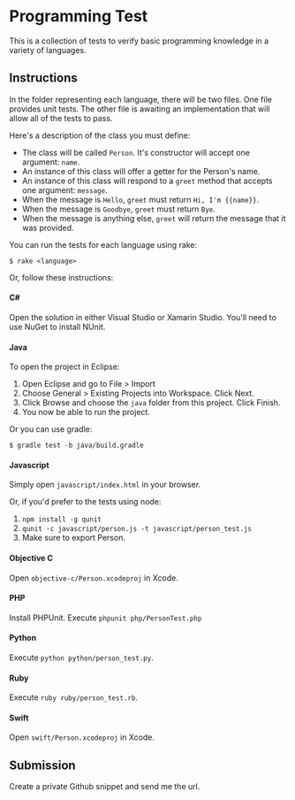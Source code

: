 # Programming Test

This is a collection of tests to verify basic programming knowledge in a variety of languages.

## Instructions

In the folder representing each language, there will be two files. One file provides unit tests. The other file is awaiting an implementation that will allow all of the tests to pass.

Here's a description of the class you must define:

+ The class will be called `Person`. It's constructor will accept one argument: `name`.
+ An instance of this class will offer a getter for the Person's name.
+ An instance of this class will respond to a `greet` method that accepts one argument: `message`.
+ When the message is `Hello`, `greet` must return `Hi, I'm {{name}}`.
+ When the message is `Goodbye`, `greet` must return `Bye`.
+ When the message is anything else, `greet` will return the message that it was provided.

You can run the tests for each language using rake:

    $ rake <language>

Or, follow these instructions:

#### C# 

Open the solution in either Visual Studio or Xamarin Studio. You'll need to use NuGet to install NUnit.

#### Java

To open the project in Eclipse:

1. Open Eclipse and go to File > Import
2. Choose General > Existing Projects into Workspace. Click Next.
3. Click Browse and choose the `java` folder from this project. Click Finish.
4. You now be able to run the project.

Or you can use gradle:

    $ gradle test -b java/build.gradle

#### Javascript

Simply open `javascript/index.html` in your browser.

Or, if you'd prefer to the tests using node:

1. `npm install -g qunit`
2. `qunit -c javascript/person.js -t javascript/person_test.js`
3. Make sure to export Person.

#### Objective C

Open `objective-c/Person.xcodeproj` in Xcode.

#### PHP

Install PHPUnit. Execute `phpunit php/PersonTest.php`

#### Python

Execute `python python/person_test.py`.

#### Ruby

Execute `ruby ruby/person_test.rb`.

#### Swift

Open `swift/Person.xcodeproj` in Xcode.

## Submission

Create a private Github snippet and send me the url.
